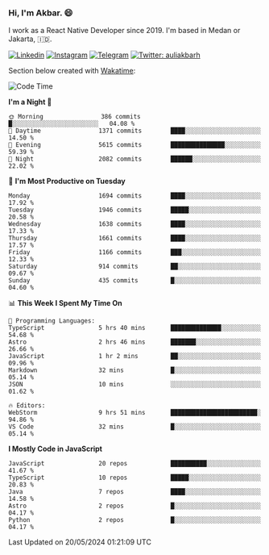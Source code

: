 ### Hi,  I'm Akbar. 😄

I work as a React Native Developer since 2019. I'm based in Medan or Jakarta, :indonesia:. 

<!-- 🔭 Take a look at my [LinkedIn](https://www.linkedin.com/in/aulia-akbar-harahap/) profile. -->

<!-- For now I still don't have a repository to be proud of, but I'm working on it. -->

[![Linkedin](https://img.shields.io/badge/-Aulia%20Akbar%20Harahap-blue?style=flat-square&labelColor=gray&logo=Linkedin&logoColor=white&link=https://www.linkedin.com/in/aulia-akbar-harahap)](https://www.linkedin.com/in/aulia-akbar-harahap)
[![Instagram](https://img.shields.io/badge/-@auliakbarh-orange?style=flat-square&labelColor=gray&logo=Instagram&logoColor=white&link=https://www.instagram.com/auliakbarh)](https://www.instagram.com/auliakbarh)
[![Telegram](https://img.shields.io/badge/-auliakbarh-informational?style=flat-square&labelColor=gray&logo=telegram&logoColor=white&link=https://t.me/auliakbarh)](https://t.me/auliakbarh)
[![Twitter: auliakbarh](https://img.shields.io/twitter/follow/auliakbarh?style=social)](https://twitter.com/auliakbarh)

Section below created with [Wakatime](https://wakatime.com/):
<!--START_SECTION:waka-->
![Code Time](http://img.shields.io/badge/Code%20Time-55%20hrs%2026%20mins-blue)

**I'm a Night 🦉** 

```text
🌞 Morning                386 commits         █░░░░░░░░░░░░░░░░░░░░░░░░   04.08 % 
🌆 Daytime                1371 commits        ████░░░░░░░░░░░░░░░░░░░░░   14.50 % 
🌃 Evening                5615 commits        ███████████████░░░░░░░░░░   59.39 % 
🌙 Night                  2082 commits        ██████░░░░░░░░░░░░░░░░░░░   22.02 % 
```
📅 **I'm Most Productive on Tuesday** 

```text
Monday                   1694 commits        ████░░░░░░░░░░░░░░░░░░░░░   17.92 % 
Tuesday                  1946 commits        █████░░░░░░░░░░░░░░░░░░░░   20.58 % 
Wednesday                1638 commits        ████░░░░░░░░░░░░░░░░░░░░░   17.33 % 
Thursday                 1661 commits        ████░░░░░░░░░░░░░░░░░░░░░   17.57 % 
Friday                   1166 commits        ███░░░░░░░░░░░░░░░░░░░░░░   12.33 % 
Saturday                 914 commits         ██░░░░░░░░░░░░░░░░░░░░░░░   09.67 % 
Sunday                   435 commits         █░░░░░░░░░░░░░░░░░░░░░░░░   04.60 % 
```


📊 **This Week I Spent My Time On** 

```text
💬 Programming Languages: 
TypeScript               5 hrs 40 mins       ██████████████░░░░░░░░░░░   54.68 % 
Astro                    2 hrs 46 mins       ███████░░░░░░░░░░░░░░░░░░   26.66 % 
JavaScript               1 hr 2 mins         ██░░░░░░░░░░░░░░░░░░░░░░░   09.96 % 
Markdown                 32 mins             █░░░░░░░░░░░░░░░░░░░░░░░░   05.14 % 
JSON                     10 mins             ░░░░░░░░░░░░░░░░░░░░░░░░░   01.62 % 

🔥 Editors: 
WebStorm                 9 hrs 51 mins       ████████████████████████░   94.86 % 
VS Code                  32 mins             █░░░░░░░░░░░░░░░░░░░░░░░░   05.14 % 
```

**I Mostly Code in JavaScript** 

```text
JavaScript               20 repos            ██████████░░░░░░░░░░░░░░░   41.67 % 
TypeScript               10 repos            █████░░░░░░░░░░░░░░░░░░░░   20.83 % 
Java                     7 repos             ████░░░░░░░░░░░░░░░░░░░░░   14.58 % 
Astro                    2 repos             █░░░░░░░░░░░░░░░░░░░░░░░░   04.17 % 
Python                   2 repos             █░░░░░░░░░░░░░░░░░░░░░░░░   04.17 % 
```




 Last Updated on 20/05/2024 01:21:09 UTC
<!--END_SECTION:waka-->


<!--
**auliakbarh/auliakbarh** is a ✨ _special_ ✨ repository because its `README.md` (this file) appears on your GitHub profile.

Here are some ideas to get you started:

- 🔭 I’m currently working on ...
- 🌱 I’m currently learning ...
- 👯 I’m looking to collaborate on ...
- 🤔 I’m looking for help with ...
- 💬 Ask me about ...
- 📫 How to reach me: ...
- 😄 Pronouns: ...
- ⚡ Fun fact: ...
-->
